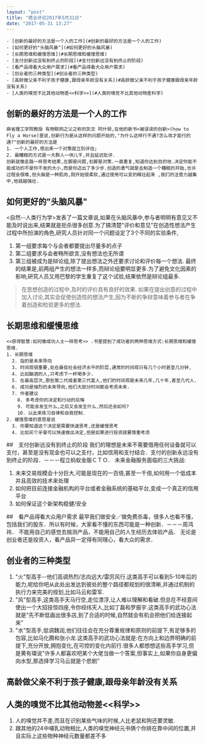 ```yaml
---
layout: "post"
title: "商业评论2017年5月31日"
date: "2017-05-31 13:27"
---
```

<!-- TOC depthFrom:1 depthTo:6 withLinks:1 updateOnSave:1 orderedList:0 -->

	- [创新的最好的方法是一个人的工作](#创新的最好的方法是一个人的工作)
	- [如何更好的"头脑风暴"](#如何更好的头脑风暴)
	- [长期思维和缓慢思维](#长期思维和缓慢思维)
	- [支付创新远没有到终止的阶段](#支付创新远没有到终止的阶段)
	- [看产品得看大众用户需求](#看产品得看大众用户需求)
	- [创业者的三种类型](#创业者的三种类型)
	- [高龄做父亲不利于孩子健康,跟母亲年龄没有关系](#高龄做父亲不利于孩子健康跟母亲年龄没有关系)
	- [人类的嗅觉不比其他动物差<<科学>>](#人类的嗅觉不比其他动物差科学)

<!-- /TOC -->


## 创新的最好的方法是一个人的工作

```
麻省理工学院教授 有物联网之父之称的凯文 阿什顿,在他的新书<被误读的创新>(how to Fly a Horse)里说,创新行为是从这样的问题开始的,"为什么这样行不通?怎么改才能行的通?"创新的最好的方法是
1. 一个人工作,想出来一个对策就立刻评估;
2. 最糟糕的方式是一大群人一块儿干,并且延迟批评.
创新就像走路一样思考结果,左脚是问题,右脚是对策.一直重复,知道你达到目的地.决定你能不能成功的不是你不发的大小,而是你迈出了多少步.创造的勇气就是去制造一个糟糕的开始,也许过程会很难,但头脑是一种肌肉,刚开始很柔软,通过使用可以变的精壮起来 ,我们的注意力越集中,他就越强壮.
```

## 如何更好的"头脑风暴"
<自然--人类行为学>发表了一篇文章说,如果在头脑风暴中,参与者明明有意见又不能及时说出来,结果就是扼杀很多创意.为了搞清楚"评价和意见"在创造性想法产生过程中所扮演的角色,研究人员针对同一个问题设定了3个不同的实验条件,
1. 第一组要求每个与会者都要提出尽量多的点子
2. 第二组要求与会者畅所欲言,没有想法也无所谓
3. 第三组被成为是辩论组,除了提出想法之外还要求讨论和评价每一个想法.
最终的结果是,前两组产生的想法一样多,而辩论组要明显更多.为了避免文化因素的影响,研究人员又用巴黎的学生重复了这个试验,结果依然是辩论组最多.
> 在思想创造的过程中,及时的评价具有良好的效果.
> 如果在提出创意的过程中加入讨论,其实会促使创造性的想法产生,因为不断的争辩意味着参与者在争着创造和检验更多的想法.

## 长期思维和缓慢思维

```
<<获得智慧:如何像成功人士一样思考>> .书里提到了成功者的两种思维方式:长期思维和缓慢思维.
1. 长期思维
  2. 指的是未来导向
  3. 时间观很重要,处在最低社会经济水平的阶层,通常的时间观只有几个小时甚至几分钟,
  4. 比如酗酒的人,只考虑下一杯喝多少.
  5. 在最高层次,那些第二代或者第三代富人,他们的时间观是未来几年,几十年,甚至几代人.
  6. 成功是强烈的未来导向,他们大部分时间都会考虑未来.
  7. 作者建议
    8. 多考虑你的决定和行动的后悔
    9. 可能会发生什么,之后又会发生什么,然后还会如何?
    10. 以此来练习自律和自我控制.
2. 缓慢思维的意思是说
  3. 你要知道这个决定是需要快速思考,还是缓慢思考
  4. 比如买个牙膏可以快速做出决定,但是如果进行投资就要慎重考虑
```

##　支付创新远没有到终止的阶段
我们的理想是未来不需要借用任何设备就可以支付，甚至是没有现金也可以之支付，比如信用和支付结合．支付的创新永远没有到终止的阶段．－－－程立蚂蚁金服ＣＴＯ．
未来金融服务面临的三大挑战:
1. 未来交易规模会十分巨大,可能是现在的一百倍,甚至一千倍,如何用一个低成本并且高效的技术来处理
2. 如何把目前连接金融机构的平台或者金融系统的基础平台,变成一个真正的信用平台
3. 如何保证这个新架构稳健/安全

##　看产品得看大众用户需求
最早我们做安全／做免费杀毒，很多人也看不懂，包括我们的股东．所以有时候，大家看不懂的东西可能是一种创新．－－－周鸿祎．
不能用自己的感觉去揣测产品，不能用自己的人生经历去体验产品．
无论是创业者还是投资人，看产品异一定得有同理心，看大众的需求．

## 创业者的三种类型
1. "火"型高手--他们高调热烈/志向远大/雷厉风行.这类高手可以看到5-10年后的能力,呢给你吧从此处出发达到彼处的整个路径都规划的很清晰,并通过机制的执行力来完美的规划,比如马云和雷军.
2. "风"型高手,这类高手天马行空,走位漂浮,让人难以理解和看破.但总在不经意间使出一个大招技惊四座,令你经纬天人,比如丁磊和罗振宇.这类高手的武功心法就是"先不断低画出很多店,到了合适的时候,自然就会有机会把他们给连接起来"
3. "水"型高手,低调魏润,他们往往会在充分尊重规律和原则的前提下,有足够多的包容,比如马化腾和张小龙.这类高手的武功心法就是:在方向上和边界明确的前提下,充分开放,拥抱变化,在可控的变化内前行.很多人都想想这些高手学习,但是黄有璨说"许多人都喜欢吧某个大佬当做一个答案,但事实上,如果你自身更偏向水型,那选择学习马云就是个悲剧"

## 高龄做父亲不利于孩子健康,跟母亲年龄没有关系

## 人类的嗅觉不比其他动物差<<科学>>
1. 人的嗅觉并不差,而且在识别某些气味的时候,人比老鼠和狗还要灵敏.
2. 跟其他的24中哺乳动物相比,人类的嗅觉神经元书俩个你排在靠中间的位置,并且实际上这些物种神经元数量都差不多
